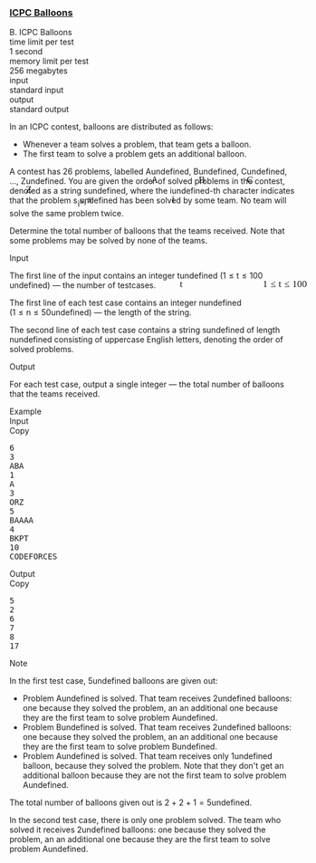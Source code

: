 <h3><a href="https://codeforces.com/contest/1703/problem/B" target="_blank" rel="noopener noreferrer">ICPC Balloons</a></h3>
<div class="header"><div class="title">B. ICPC Balloons</div><div class="time-limit"><div class="property-title">time limit per test</div>1 second</div><div class="memory-limit"><div class="property-title">memory limit per test</div>256 megabytes</div><div class="input-file input-standard"><div class="property-title">input</div>standard input</div><div class="output-file output-standard"><div class="property-title">output</div>standard output</div></div><div><p>In an ICPC contest, balloons are distributed as follows: </p><ul> <li> Whenever a team solves a problem, that team gets a balloon. </li><li> The first team to solve a problem gets an additional balloon. </li></ul> A contest has 26 problems, labelled <span class="MathJax_Preview" style="color: inherit;"><span class="MJXp-math" id="MJXp-Span-1"><span class="MJXp-mrow" id="MJXp-Span-2"><span class="MJXp-mtext MJXp-sf" id="MJXp-Span-3">A</span></span></span></span><span class="MathJax MathJax_Processed" id="MathJax-Element-1-Frame" tabindex="0" style=""><nobr><span class="math" id="MathJax-Span-1"><span style="display: inline-block; position: relative; width: 0em; height: 0px; font-size: 122%;"><span style="position: absolute;"><span class="mrow" id="MathJax-Span-2"><span class="texatom" id="MathJax-Span-3"><span class="mrow" id="MathJax-Span-4"><span class="mtext" id="MathJax-Span-5" style="font-family: MathJax_SansSerif;">A</span></span></span></span></span></span></span></nobr></span>undefined, <span class="MathJax_Preview" style="color: inherit;"><span class="MJXp-math" id="MJXp-Span-4"><span class="MJXp-mrow" id="MJXp-Span-5"><span class="MJXp-mtext MJXp-sf" id="MJXp-Span-6">B</span></span></span></span><span class="MathJax MathJax_Processed" id="MathJax-Element-2-Frame" tabindex="0" style=""><nobr><span class="math" id="MathJax-Span-6"><span style="display: inline-block; position: relative; width: 0em; height: 0px; font-size: 122%;"><span style="position: absolute;"><span class="mrow" id="MathJax-Span-7"><span class="texatom" id="MathJax-Span-8"><span class="mrow" id="MathJax-Span-9"><span class="mtext" id="MathJax-Span-10" style="font-family: MathJax_SansSerif;">B</span></span></span></span></span></span></span></nobr></span>undefined, <span class="MathJax_Preview" style="color: inherit;"><span class="MJXp-math" id="MJXp-Span-7"><span class="MJXp-mrow" id="MJXp-Span-8"><span class="MJXp-mtext MJXp-sf" id="MJXp-Span-9">C</span></span></span></span><span class="MathJax MathJax_Processed" id="MathJax-Element-3-Frame" tabindex="0" style=""><nobr><span class="math" id="MathJax-Span-11"><span style="display: inline-block; position: relative; width: 0em; height: 0px; font-size: 122%;"><span style="position: absolute;"><span class="mrow" id="MathJax-Span-12"><span class="texatom" id="MathJax-Span-13"><span class="mrow" id="MathJax-Span-14"><span class="mtext" id="MathJax-Span-15" style="font-family: MathJax_SansSerif;">C</span></span></span></span></span></span></span></nobr></span>undefined, ..., <span class="MathJax_Preview" style="color: inherit;"><span class="MJXp-math" id="MJXp-Span-10"><span class="MJXp-mrow" id="MJXp-Span-11"><span class="MJXp-mtext MJXp-sf" id="MJXp-Span-12">Z</span></span></span></span><span class="MathJax MathJax_Processed" id="MathJax-Element-4-Frame" tabindex="0" style=""><nobr><span class="math" id="MathJax-Span-16"><span style="display: inline-block; position: relative; width: 0em; height: 0px; font-size: 122%;"><span style="position: absolute;"><span class="mrow" id="MathJax-Span-17"><span class="texatom" id="MathJax-Span-18"><span class="mrow" id="MathJax-Span-19"><span class="mtext" id="MathJax-Span-20" style="font-family: MathJax_SansSerif;">Z</span></span></span></span></span></span></span></nobr></span>undefined. You are given the order of solved problems in the contest, denoted as a string <span class="MathJax_Preview" style="color: inherit;"><span class="MJXp-math" id="MJXp-Span-13"><span class="MJXp-mi MJXp-italic" id="MJXp-Span-14">s</span></span></span><span class="MathJax MathJax_Processed" id="MathJax-Element-5-Frame" tabindex="0" style=""><nobr><span class="math" id="MathJax-Span-21"><span style="display: inline-block; position: relative; width: 0em; height: 0px; font-size: 122%;"><span style="position: absolute;"><span class="mrow" id="MathJax-Span-22"><span class="mi" id="MathJax-Span-23" style="font-family: MathJax_Math-italic;">s</span></span></span></span></span></nobr></span>undefined, where the <span class="MathJax_Preview" style="color: inherit;"><span class="MJXp-math" id="MJXp-Span-15"><span class="MJXp-mi MJXp-italic" id="MJXp-Span-16">i</span></span></span><span class="MathJax MathJax_Processed" id="MathJax-Element-6-Frame" tabindex="0" style=""><nobr><span class="math" id="MathJax-Span-24"><span style="display: inline-block; position: relative; width: 0em; height: 0px; font-size: 122%;"><span style="position: absolute;"><span class="mrow" id="MathJax-Span-25"><span class="mi" id="MathJax-Span-26" style="font-family: MathJax_Math-italic;">i</span></span></span></span></span></nobr></span>undefined-th character indicates that the problem <span class="MathJax_Preview" style="color: inherit;"><span class="MJXp-math" id="MJXp-Span-17"><span class="MJXp-msubsup" id="MJXp-Span-18"><span class="MJXp-mi MJXp-italic" id="MJXp-Span-19" style="margin-right: 0.05em;">s</span><span class="MJXp-mi MJXp-italic MJXp-script" id="MJXp-Span-20" style="vertical-align: -0.4em;">i</span></span></span></span><span class="MathJax MathJax_Processed" id="MathJax-Element-7-Frame" tabindex="0" style=""><nobr><span class="math" id="MathJax-Span-27"><span style="display: inline-block; position: relative; width: 0em; height: 0px; font-size: 122%;"><span style="position: absolute;"><span class="mrow" id="MathJax-Span-28"><span class="msubsup" id="MathJax-Span-29"><span style="display: inline-block; position: relative; width: 0.764em; height: 0px;"><span style="position: absolute; clip: rect(3.34em, 1000.41em, 4.16em, -999.997em); top: -3.978em; left: 0em;"><span class="mi" id="MathJax-Span-30" style="font-family: MathJax_Math-italic;">s</span><span style="display: inline-block; width: 0px; height: 3.984em;"></span></span><span style="position: absolute; top: -3.803em; left: 0.471em;"><span class="mi" id="MathJax-Span-31" style="font-size: 70.7%; font-family: MathJax_Math-italic;">i</span><span style="display: inline-block; width: 0px; height: 3.984em;"></span></span></span></span></span></span></span></span></nobr></span>undefined has been solved by some team. No team will solve the same problem twice.<p>Determine the total number of balloons that the teams received. Note that some problems may be solved by none of the teams.</p></div><div class="input-specification"><div class="section-title">Input</div><p>The first line of the input contains an integer <span class="MathJax_Preview" style="color: inherit;"><span class="MJXp-math" id="MJXp-Span-21"><span class="MJXp-mi MJXp-italic" id="MJXp-Span-22">t</span></span></span><span class="MathJax MathJax_Processed" id="MathJax-Element-8-Frame" tabindex="0" style=""><nobr><span class="math" id="MathJax-Span-32"><span style="display: inline-block; position: relative; width: 0em; height: 0px; font-size: 122%;"><span style="position: absolute;"><span class="mrow" id="MathJax-Span-33"><span class="mi" id="MathJax-Span-34" style="font-family: MathJax_Math-italic;">t</span></span></span></span></span></nobr></span>undefined (<span class="MathJax_Preview" style="color: inherit;"><span class="MJXp-math" id="MJXp-Span-23"><span class="MJXp-mn" id="MJXp-Span-24">1</span><span class="MJXp-mo" id="MJXp-Span-25" style="margin-left: 0.333em; margin-right: 0.333em;">≤</span><span class="MJXp-mi MJXp-italic" id="MJXp-Span-26">t</span><span class="MJXp-mo" id="MJXp-Span-27" style="margin-left: 0.333em; margin-right: 0.333em;">≤</span><span class="MJXp-mn" id="MJXp-Span-28">100</span></span></span><span class="MathJax MathJax_Processed" id="MathJax-Element-9-Frame" tabindex="0" style=""><nobr><span class="math" id="MathJax-Span-35"><span style="display: inline-block; position: relative; width: 0em; height: 0px; font-size: 122%;"><span style="position: absolute;"><span class="mrow" id="MathJax-Span-36"><span class="mn" id="MathJax-Span-37" style="font-family: MathJax_Main;">1</span><span class="mo" id="MathJax-Span-38" style="font-family: MathJax_Main; padding-left: 0.296em;">≤</span><span class="mi" id="MathJax-Span-39" style="font-family: MathJax_Math-italic; padding-left: 0.296em;">t</span><span class="mo" id="MathJax-Span-40" style="font-family: MathJax_Main; padding-left: 0.296em;">≤</span><span class="mn" id="MathJax-Span-41" style="font-family: MathJax_Main; padding-left: 0.296em;">100</span></span></span></span></span></nobr></span>undefined)&nbsp;— the number of testcases.</p><p>The first line of each test case contains an integer <span class="MathJax_Preview" style="color: inherit;"><span class="MJXp-math" id="MJXp-Span-29"><span class="MJXp-mi MJXp-italic" id="MJXp-Span-30">n</span></span></span><span class="MathJax MathJax_Processing" id="MathJax-Element-10-Frame" tabindex="0"></span>undefined (<span class="MathJax_Preview" style="color: inherit;"><span class="MJXp-math" id="MJXp-Span-31"><span class="MJXp-mn" id="MJXp-Span-32">1</span><span class="MJXp-mo" id="MJXp-Span-33" style="margin-left: 0.333em; margin-right: 0.333em;">≤</span><span class="MJXp-mi MJXp-italic" id="MJXp-Span-34">n</span><span class="MJXp-mo" id="MJXp-Span-35" style="margin-left: 0.333em; margin-right: 0.333em;">≤</span><span class="MJXp-mn" id="MJXp-Span-36">50</span></span></span><span class="MathJax MathJax_Processing" id="MathJax-Element-11-Frame" tabindex="0"></span>undefined)&nbsp;— the length of the string.</p><p>The second line of each test case contains a string <span class="MathJax_Preview" style="color: inherit;"><span class="MJXp-math" id="MJXp-Span-37"><span class="MJXp-mi MJXp-italic" id="MJXp-Span-38">s</span></span></span><span class="MathJax MathJax_Processing" id="MathJax-Element-12-Frame" tabindex="0"></span>undefined of length <span class="MathJax_Preview" style="color: inherit;"><span class="MJXp-math" id="MJXp-Span-39"><span class="MJXp-mi MJXp-italic" id="MJXp-Span-40">n</span></span></span><span class="MathJax MathJax_Processing" id="MathJax-Element-13-Frame" tabindex="0"></span>undefined consisting of uppercase English letters, denoting the order of solved problems.</p></div><div class="output-specification"><div class="section-title">Output</div><p>For each test case, output a single integer&nbsp;— the total number of balloons that the teams received.</p></div><div class="sample-tests"><div class="section-title">Example</div><div class="sample-test"><div class="input"><div class="title">Input<div title="Copy" data-clipboard-target="#id006967396549674221" id="id008809597284998374" class="input-output-copier">Copy</div></div><pre id="id006967396549674221"><div class="test-example-line test-example-line-even test-example-line-0">6</div><div class="test-example-line test-example-line-odd test-example-line-1">3</div><div class="test-example-line test-example-line-odd test-example-line-1">ABA</div><div class="test-example-line test-example-line-even test-example-line-2">1</div><div class="test-example-line test-example-line-even test-example-line-2">A</div><div class="test-example-line test-example-line-odd test-example-line-3">3</div><div class="test-example-line test-example-line-odd test-example-line-3">ORZ</div><div class="test-example-line test-example-line-even test-example-line-4">5</div><div class="test-example-line test-example-line-even test-example-line-4">BAAAA</div><div class="test-example-line test-example-line-odd test-example-line-5">4</div><div class="test-example-line test-example-line-odd test-example-line-5">BKPT</div><div class="test-example-line test-example-line-even test-example-line-6">10</div><div class="test-example-line test-example-line-even test-example-line-6">CODEFORCES</div></pre></div><div class="output"><div class="title">Output<div title="Copy" data-clipboard-target="#id000892607295008313" id="id0003612852020993862" class="input-output-copier">Copy</div></div><pre id="id000892607295008313">5
2
6
7
8
17
</pre></div></div></div><div class="note"><div class="section-title">Note</div><p>In the first test case, <span class="MathJax_Preview" style="color: inherit;"><span class="MJXp-math" id="MJXp-Span-41"><span class="MJXp-mn" id="MJXp-Span-42">5</span></span></span><span class="MathJax MathJax_Processing" id="MathJax-Element-14-Frame" tabindex="0"></span>undefined balloons are given out: </p><ul> <li> Problem <span class="MathJax_Preview" style="color: inherit;"><span class="MJXp-math" id="MJXp-Span-43"><span class="MJXp-mrow" id="MJXp-Span-44"><span class="MJXp-mtext MJXp-sf" id="MJXp-Span-45">A</span></span></span></span><span class="MathJax MathJax_Processing" id="MathJax-Element-15-Frame" tabindex="0"></span>undefined is solved. That team receives <span class="MathJax_Preview" style="color: inherit;"><span class="MJXp-math" id="MJXp-Span-46"><span class="MJXp-mn" id="MJXp-Span-47">2</span></span></span><span class="MathJax MathJax_Processing" id="MathJax-Element-16-Frame" tabindex="0"></span>undefined balloons: one because they solved the problem, an an additional one because they are the first team to solve problem <span class="MathJax_Preview" style="color: inherit;"><span class="MJXp-math" id="MJXp-Span-48"><span class="MJXp-mrow" id="MJXp-Span-49"><span class="MJXp-mtext MJXp-sf" id="MJXp-Span-50">A</span></span></span></span><span class="MathJax MathJax_Processing" id="MathJax-Element-17-Frame" tabindex="0"></span>undefined. </li><li> Problem <span class="MathJax_Preview" style="color: inherit;"><span class="MJXp-math" id="MJXp-Span-51"><span class="MJXp-mrow" id="MJXp-Span-52"><span class="MJXp-mtext MJXp-sf" id="MJXp-Span-53">B</span></span></span></span><span class="MathJax MathJax_Processing" id="MathJax-Element-18-Frame" tabindex="0"></span>undefined is solved. That team receives <span class="MathJax_Preview" style="color: inherit;"><span class="MJXp-math" id="MJXp-Span-54"><span class="MJXp-mn" id="MJXp-Span-55">2</span></span></span><span class="MathJax MathJax_Processing" id="MathJax-Element-19-Frame" tabindex="0"></span>undefined balloons: one because they solved the problem, an an additional one because they are the first team to solve problem <span class="MathJax_Preview" style="color: inherit;"><span class="MJXp-math" id="MJXp-Span-56"><span class="MJXp-mrow" id="MJXp-Span-57"><span class="MJXp-mtext MJXp-sf" id="MJXp-Span-58">B</span></span></span></span><span class="MathJax MathJax_Processing" id="MathJax-Element-20-Frame" tabindex="0"></span>undefined. </li><li> Problem <span class="MathJax_Preview" style="color: inherit;"><span class="MJXp-math" id="MJXp-Span-59"><span class="MJXp-mrow" id="MJXp-Span-60"><span class="MJXp-mtext MJXp-sf" id="MJXp-Span-61">A</span></span></span></span><span class="MathJax MathJax_Processing" id="MathJax-Element-21-Frame" tabindex="0"></span>undefined is solved. That team receives only <span class="MathJax_Preview" style="color: inherit;"><span class="MJXp-math" id="MJXp-Span-62"><span class="MJXp-mn" id="MJXp-Span-63">1</span></span></span><span class="MathJax MathJax_Processing" id="MathJax-Element-22-Frame" tabindex="0"></span>undefined balloon, because they solved the problem. Note that they don't get an additional balloon because they are <span class="tex-font-style-bf">not</span> the first team to solve problem <span class="MathJax_Preview" style="color: inherit;"><span class="MJXp-math" id="MJXp-Span-64"><span class="MJXp-mrow" id="MJXp-Span-65"><span class="MJXp-mtext MJXp-sf" id="MJXp-Span-66">A</span></span></span></span><span class="MathJax MathJax_Processing" id="MathJax-Element-23-Frame" tabindex="0"></span>undefined. </li></ul> The total number of balloons given out is <span class="MathJax_Preview" style="color: inherit;"><span class="MJXp-math" id="MJXp-Span-67"><span class="MJXp-mn" id="MJXp-Span-68">2</span><span class="MJXp-mo" id="MJXp-Span-69" style="margin-left: 0.267em; margin-right: 0.267em;">+</span><span class="MJXp-mn" id="MJXp-Span-70">2</span><span class="MJXp-mo" id="MJXp-Span-71" style="margin-left: 0.267em; margin-right: 0.267em;">+</span><span class="MJXp-mn" id="MJXp-Span-72">1</span><span class="MJXp-mo" id="MJXp-Span-73" style="margin-left: 0.333em; margin-right: 0.333em;">=</span><span class="MJXp-mn" id="MJXp-Span-74">5</span></span></span><span class="MathJax MathJax_Processing" id="MathJax-Element-24-Frame" tabindex="0"></span>undefined.<p>In the second test case, there is only one problem solved. The team who solved it receives <span class="MathJax_Preview" style="color: inherit;"><span class="MJXp-math" id="MJXp-Span-75"><span class="MJXp-mn" id="MJXp-Span-76">2</span></span></span><span class="MathJax MathJax_Processing" id="MathJax-Element-25-Frame" tabindex="0"></span>undefined balloons: one because they solved the problem, an an additional one because they are the first team to solve problem <span class="MathJax_Preview" style="color: inherit;"><span class="MJXp-math" id="MJXp-Span-77"><span class="MJXp-mrow" id="MJXp-Span-78"><span class="MJXp-mtext MJXp-sf" id="MJXp-Span-79">A</span></span></span></span><span class="MathJax MathJax_Processing" id="MathJax-Element-26-Frame" tabindex="0"></span>undefined.</p></div>